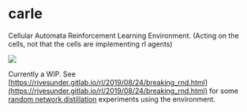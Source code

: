 # carle

Cellular Automata Reinforcement Learning Environment. (Acting on the cells, not that the cells are implementing rl agents)

<img src="figs/rn_experiments/gosper_glider_surprise.gif">

Currently a WIP. See [https://rivesunder.gitlab.io/rl/2019/08/24/breaking_rnd.html](https://rivesunder.gitlab.io/rl/2019/08/24/breaking_rnd.html) for some [random network distillation](https://arxiv.org/abs/1810.12894) experiments using the environment.

